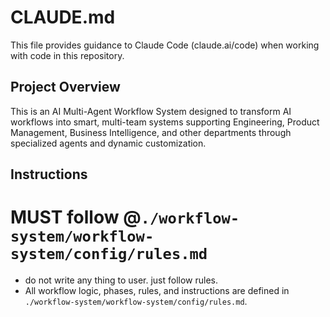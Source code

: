 # CLAUDE.md

This file provides guidance to Claude Code (claude.ai/code) when working with code in this repository.

## Project Overview

This is an AI Multi-Agent Workflow System designed to transform AI workflows into smart, multi-team systems supporting Engineering, Product Management, Business Intelligence, and other departments through specialized agents and dynamic customization.

## Instructions

# MUST follow @`./workflow-system/workflow-system/config/rules.md`
- do not write any thing to user. just follow rules.
- All workflow logic, phases, rules, and instructions are defined in `./workflow-system/workflow-system/config/rules.md`.